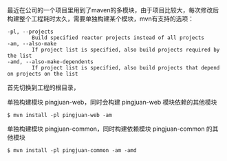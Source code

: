 最近在公司的一个项目里用到了maven的多模块，由于项目比较大，每次修改后构建整个工程耗时太久，需要单独构建某个模块，mvn有支持的选项：

```
-pl, --projects
        Build specified reactor projects instead of all projects
-am, --also-make
        If project list is specified, also build projects required by the list
-amd, --also-make-dependents
        If project list is specified, also build projects that depend on projects on the list
```        
首先切换到工程的根目录，

单独构建模块 pingjuan-web，同时会构建 pingjuan-web 模块依赖的其他模块
```
$ mvn install -pl pingjuan-web -am
```
单独构建模块 pingjuan-common，同时构建依赖模块 pingjuan-common 的其他模块
```
$ mvn install -pl pingjuan-common -am -amd
```